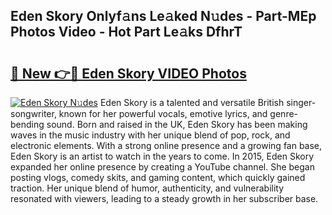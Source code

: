 ## Eden Skory Onlyf𝚊ns Le𝚊ked N𝚞des - Part-MEp Photos Video - Hot Part Le𝚊ks DfhrT

# <h2><a href="http://ab22888.deff.icu/?id=Eden+Skory">🔗 New 👉🔴 Eden Skory VIDEO Photos</a></h2>

[![Eden Skory N𝚞des](https://i.imgur.com/rIISA9y.gif)](http://ab22888.deff.icu/?id=Eden+Skory)
Eden Skory is a talented and versatile British singer-songwriter, known for her powerful vocals, emotive lyrics, and genre-bending sound. Born and raised in the UK, Eden Skory has been making waves in the music industry with her unique blend of pop, rock, and electronic elements. With a strong online presence and a growing fan base, Eden Skory is an artist to watch in the years to come. In 2015, Eden Skory expanded her online presence by creating a YouTube channel. She began posting vlogs, comedy skits, and gaming content, which quickly gained traction. Her unique blend of humor, authenticity, and vulnerability resonated with viewers, leading to a steady growth in her subscriber base.
